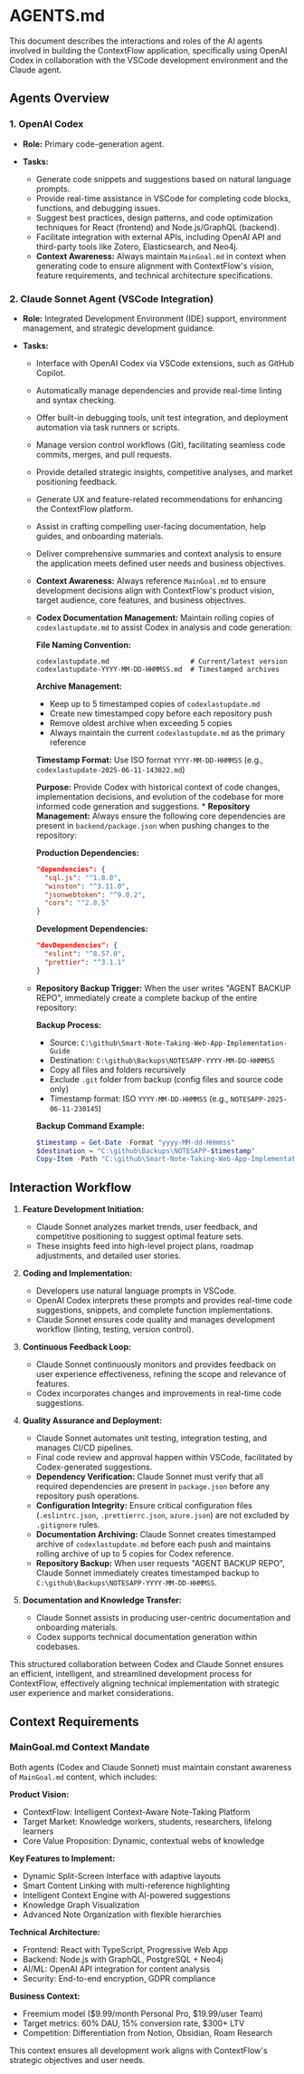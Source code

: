 # AGENTS.md

This document describes the interactions and roles of the AI agents involved in building the ContextFlow application, specifically using OpenAI Codex in collaboration with the VSCode development environment and the Claude agent.

## Agents Overview

### 1. **OpenAI Codex**

* **Role:** Primary code-generation agent.
* **Tasks:**

  * Generate code snippets and suggestions based on natural language prompts.
  * Provide real-time assistance in VSCode for completing code blocks, functions, and debugging issues.
  * Suggest best practices, design patterns, and code optimization techniques for React (frontend) and Node.js/GraphQL (backend).
  * Facilitate integration with external APIs, including OpenAI API and third-party tools like Zotero, Elasticsearch, and Neo4j.
  * **Context Awareness:** Always maintain `MainGoal.md` in context when generating code to ensure alignment with ContextFlow's vision, feature requirements, and technical architecture specifications.

### 2. **Claude Sonnet Agent (VSCode Integration)**

* **Role:** Integrated Development Environment (IDE) support, environment management, and strategic development guidance.
* **Tasks:**

  * Interface with OpenAI Codex via VSCode extensions, such as GitHub Copilot.
  * Automatically manage dependencies and provide real-time linting and syntax checking.
  * Offer built-in debugging tools, unit test integration, and deployment automation via task runners or scripts.
  * Manage version control workflows (Git), facilitating seamless code commits, merges, and pull requests.
  * Provide detailed strategic insights, competitive analyses, and market positioning feedback.
  * Generate UX and feature-related recommendations for enhancing the ContextFlow platform.
  * Assist in crafting compelling user-facing documentation, help guides, and onboarding materials.
  * Deliver comprehensive summaries and context analysis to ensure the application meets defined user needs and business objectives.
  * **Context Awareness:** Always reference `MainGoal.md` to ensure development decisions align with ContextFlow's product vision, target audience, core features, and business objectives.
  * **Codex Documentation Management:** Maintain rolling copies of `codexlastupdate.md` to assist Codex in analysis and code generation:
    
    **File Naming Convention:**
    ```
    codexlastupdate.md                    # Current/latest version
    codexlastupdate-YYYY-MM-DD-HHMMSS.md  # Timestamped archives
    ```
    
    **Archive Management:**
    - Keep up to 5 timestamped copies of `codexlastupdate.md`
    - Create new timestamped copy before each repository push
    - Remove oldest archive when exceeding 5 copies
    - Always maintain the current `codexlastupdate.md` as the primary reference
    
    **Timestamp Format:** Use ISO format `YYYY-MM-DD-HHMMSS` (e.g., `codexlastupdate-2025-06-11-143022.md`)
    
    **Purpose:** Provide Codex with historical context of code changes, implementation decisions, and evolution of the codebase for more informed code generation and suggestions.  * **Repository Management:** Always ensure the following core dependencies are present in `backend/package.json` when pushing changes to the repository:
    
    **Production Dependencies:**
    ```json
    "dependencies": {
      "sql.js": "^1.8.0",
      "winston": "^3.11.0",
      "jsonwebtoken": "^9.0.2",
      "cors": "^2.8.5"
    }
    ```
    
    **Development Dependencies:**
    ```json
    "devDependencies": {
      "eslint": "^8.57.0",
      "prettier": "^3.1.1"
    }
    ```
  * **Repository Backup Trigger:** When the user writes "AGENT BACKUP REPO", immediately create a complete backup of the entire repository:
    
    **Backup Process:**
    - Source: `C:\github\Smart-Note-Taking-Web-App-Implementation-Guide`
    - Destination: `C:\github\Backups\NOTESAPP-YYYY-MM-DD-HHMMSS`
    - Copy all files and folders recursively
    - Exclude `.git` folder from backup (config files and source code only)
    - Timestamp format: ISO `YYYY-MM-DD-HHMMSS` (e.g., `NOTESAPP-2025-06-11-230145`)
    
    **Backup Command Example:**
    ```powershell
    $timestamp = Get-Date -Format "yyyy-MM-dd-HHmmss"
    $destination = "C:\github\Backups\NOTESAPP-$timestamp"
    Copy-Item -Path "C:\github\Smart-Note-Taking-Web-App-Implementation-Guide\*" -Destination $destination -Recurse -Exclude ".git"
    ```

## Interaction Workflow

1. **Feature Development Initiation:**

   * Claude Sonnet analyzes market trends, user feedback, and competitive positioning to suggest optimal feature sets.
   * These insights feed into high-level project plans, roadmap adjustments, and detailed user stories.

2. **Coding and Implementation:**

   * Developers use natural language prompts in VSCode.
   * OpenAI Codex interprets these prompts and provides real-time code suggestions, snippets, and complete function implementations.
   * Claude Sonnet ensures code quality and manages development workflow (linting, testing, version control).

3. **Continuous Feedback Loop:**

   * Claude Sonnet continuously monitors and provides feedback on user experience effectiveness, refining the scope and relevance of features.
   * Codex incorporates changes and improvements in real-time code suggestions.

4. **Quality Assurance and Deployment:**

   * Claude Sonnet automates unit testing, integration testing, and manages CI/CD pipelines.
   * Final code review and approval happen within VSCode, facilitated by Codex-generated suggestions.
   * **Dependency Verification:** Claude Sonnet must verify that all required dependencies are present in `package.json` before any repository push operations.
   * **Configuration Integrity:** Ensure critical configuration files (`.eslintrc.json`, `.prettierrc.json`, `azure.json`) are not excluded by `.gitignore` rules.
   * **Documentation Archiving:** Claude Sonnet creates timestamped archive of `codexlastupdate.md` before each push and maintains rolling archive of up to 5 copies for Codex reference.
   * **Repository Backup:** When user requests "AGENT BACKUP REPO", Claude Sonnet immediately creates timestamped backup to `C:\github\Backups\NOTESAPP-YYYY-MM-DD-HHMMSS`.

5. **Documentation and Knowledge Transfer:**

   * Claude Sonnet assists in producing user-centric documentation and onboarding materials.
   * Codex supports technical documentation generation within codebases.

This structured collaboration between Codex and Claude Sonnet ensures an efficient, intelligent, and streamlined development process for ContextFlow, effectively aligning technical implementation with strategic user experience and market considerations.

## Context Requirements

### **MainGoal.md Context Mandate**

Both agents (Codex and Claude Sonnet) must maintain constant awareness of `MainGoal.md` content, which includes:

**Product Vision:**
- ContextFlow: Intelligent Context-Aware Note-Taking Platform
- Target Market: Knowledge workers, students, researchers, lifelong learners
- Core Value Proposition: Dynamic, contextual webs of knowledge

**Key Features to Implement:**
- Dynamic Split-Screen Interface with adaptive layouts
- Smart Content Linking with multi-reference highlighting
- Intelligent Context Engine with AI-powered suggestions
- Knowledge Graph Visualization
- Advanced Note Organization with flexible hierarchies

**Technical Architecture:**
- Frontend: React with TypeScript, Progressive Web App
- Backend: Node.js with GraphQL, PostgreSQL + Neo4j
- AI/ML: OpenAI API integration for content analysis
- Security: End-to-end encryption, GDPR compliance

**Business Context:**
- Freemium model ($9.99/month Personal Pro, $19.99/user Team)
- Target metrics: 60% DAU, 15% conversion rate, $300+ LTV
- Competition: Differentiation from Notion, Obsidian, Roam Research

This context ensures all development work aligns with ContextFlow's strategic objectives and user needs.
